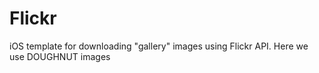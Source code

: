 # Flickr
iOS template for downloading "gallery" images using Flickr API. Here we use DOUGHNUT images

